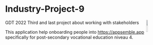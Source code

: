 # Industry-Project-9
GDT 2022 Third and last project about working with stakeholders
<img align="right" src="https://i.imgur.com/z63oDhM.png" width=10%/>

This application help onboarding people into https://appsemble.app specifically for post-secondary vocational education niveau 4.

